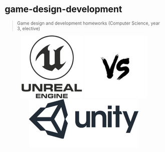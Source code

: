 # game-design-development
> Game design and development homeworks (Computer Science, year 3, elective)

<!-- ![](UE4_logo.png)-->
<p align="center">
    <img alt="logo" src="UE4_logo.png" width="200" height="auto" />
    <!-- <span> && </span> -->
    <img alt="logo" src="and.jpg" width="200" height="auto"/>
    <img alt="logo" src="Unity_logo.png" width="350" height="auto"/>
</p>

